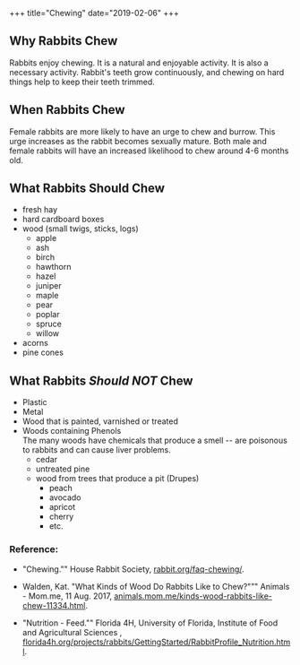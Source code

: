 +++
title="Chewing"
date="2019-02-06"
+++

## Why Rabbits Chew
Rabbits enjoy chewing. It is a natural and enjoyable activity. It is also a necessary activity. Rabbit's teeth grow continuously, and chewing on hard things help to keep their teeth trimmed.  

## When Rabbits Chew
Female rabbits are more likely to have an urge to chew and burrow. This urge increases as the rabbit becomes sexually mature. Both male and female rabbits will have an increased likelihood to chew around 4-6 months old.

## What Rabbits Should Chew
+ fresh hay
+ hard cardboard boxes
+ wood (small twigs, sticks, logs)
	+ apple
	+ ash
	+ birch
	+ hawthorn
	+ hazel 
	+ juniper 
	+ maple
	+ pear
	+ poplar
	+ spruce
	+ willow
+ acorns
+ pine cones

## What Rabbits ***Should NOT*** Chew
+ Plastic
+ Metal
+ Wood that is painted, varnished or treated
+ Woods containing Phenols<br/>
	The many woods have chemicals that produce a smell -- are poisonous to rabbits and can cause liver problems.
	+ cedar
	+ untreated pine
	+ wood from trees that produce a pit (Drupes)
		+ peach
		+ avocado
		+ apricot
		+ cherry
		+ etc.



### Reference:

+ "Chewing."" House Rabbit Society, [rabbit.org/faq-chewing/](https://rabbit.org/faq-chewing/).

+ Walden, Kat. "What Kinds of Wood Do Rabbits Like to Chew?"”" Animals - Mom.me, 11 Aug. 2017, [animals.mom.me/kinds-wood-rabbits-like-chew-11334.html](https://animals.mom.me/kinds-wood-rabbits-like-chew-11334.html).

+ "Nutrition - Feed."" Florida 4H, University of Florida, Institute of Food and Agricultural Sciences , [florida4h.org/projects/rabbits/GettingStarted/RabbitProfile_Nutrition.html](Http://florida4h.org/projects/rabbits/GettingStarted/RabbitProfile_Nutrition.html).